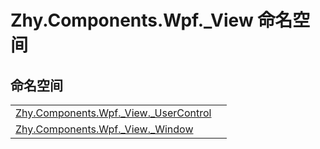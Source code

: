 # Zhy.Components.Wpf._View 命名空间






## 命名空间
<table>
<tr>
<td><a href="939d3892-9fca-bd37-7b75-4eadde1d40b0">Zhy.Components.Wpf._View._UserControl</a></td>
<td></td></tr>
<tr>
<td><a href="fd5c48a9-042c-a75c-073c-5374ee14f493">Zhy.Components.Wpf._View._Window</a></td>
<td></td></tr>
</table>